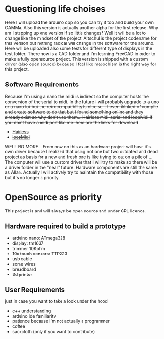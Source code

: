 # Questioning life choises
Here I will upload the arduino cpp so you can try it too and build your own GAMMa.
Also this version is actually another alpha for the first release.
Why am I stepping up one version if so little changes? Well it will be a lot to change like the mindset of the project.
Altschul is the project codename for this version but nothing radical will change in the software for the arduino. Here will be uploaded also some tests for different type of displays in the test folder.
There now is a CAD folder and I'm learning FreeCAD in order to make a fully opensource project.
This version is shipped with a custom driver (also open source) because I feel like masochism is the right way for this project.

## Software Requirements
Because I'm using a nano the midi is indirect so the computer hosts the conversion of the serial to midi. ~~In the future i will probably upgrade to a uno or a nano iot but the retrocompatibility is nice so... I even thinked of compile and create software to do that but i found something online and they already exist so why don't use them... Hairless midi-serial and loopMidi if you don't have a midi port like me.
here are the links for download~~
- ~~[Hairless](https://projectgus.github.io/hairless-midiserial/)~~
- ~~[loopMidi](https://www.tobias-erichsen.de/software/loopmidi.html)~~

WELL NO MORE...
From now on this as an hardware project will have it's own driver because I realized that using not one but two outdated and dead project as basis for a new and fresh one is like trying to eat on a pile of ...
The computer will use a custom driver that I will try to make so there will be a driver folder in the "near" future. Hardware components are still the same as Allan.
Actually I will actively try to maintain the compatibility with those but it's no longer a priority.
# OpenSource as priority
This project is and will always be open source and under GPL licence.
## Hardware required to build a prototype
- arduino nano: ATmega328
- display: tm1637
- trimmer 10Kohm
- 10x touch sensors: TTP223
- usb cable
- some wires
- breadboard
- 3d printer
## User Requirements
just in case you want to take a look under the hood
- c++ understanding
- arduino ide familiarity
- patience because i'm not actually a programmer
- coffee
- sackcloth (only if you want to contribute)
